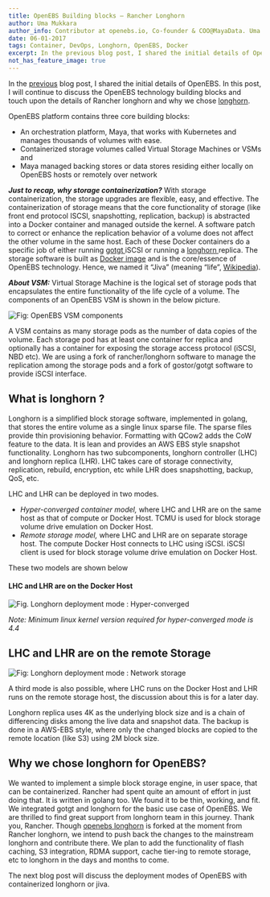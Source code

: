 ```yaml
---
title: OpenEBS Building blocks — Rancher Longhorn
author: Uma Mukkara
author_info: Contributor at openebs.io, Co-founder & COO@MayaData. Uma led product development in the early days of MayaData (CloudByte).
date: 06-01-2017
tags: Container, DevOps, Longhorn, OpenEBS, Docker
excerpt: In the previous blog post, I shared the initial details of OpenEBS. In this post, I will continue to discuss the OpenEBS technology building blocks and touch upon the details of Rancher longhorn and why we chose longhorn.
not_has_feature_image: true
---
```


In the [previous](/blog/openebs-the-containerized-storage) blog post, I shared the initial details of OpenEBS. In this post, I will continue to discuss the OpenEBS technology building blocks and touch upon the details of Rancher longhorn and why we chose [longhorn](https://github.com/rancher/longhorn).

OpenEBS platform contains three core building blocks:

- An orchestration platform, Maya, that works with Kubernetes and manages thousands of volumes with ease.
- Containerized storage volumes called Virtual Storage Machines or VSMs and
- Maya managed backing stores or data stores residing either locally on OpenEBS hosts or remotely over network

**_Just to recap, why storage containerization?_** With storage containerization, the storage upgrades are flexible, easy, and effective. The containerization of storage means that the core functionality of storage (like front end protocol ISCSI, snapshotting, replication, backup) is abstracted into a Docker container and managed outside the kernel. A software patch to correct or enhance the replication behavior of a volume does not affect the other volume in the same host. Each of these Docker containers do a specific job of either running [gotgt ](https://github.com/gostor/gotgt)iSCSI or running a [longhorn ](https://github.com/rancher/longhorn)replica. The storage software is built as [Docker image](https://hub.docker.com/r/openebs/jiva/) and is the core/essence of OpenEBS technology. Hence, we named it “Jiva” (meaning “life”, [Wikipedia](https://en.wikipedia.org/wiki/Jiva)).

**_About VSM:_** Virtual Storage Machine is the logical set of storage pods that encapsulates the entire functionality of the life cycle of a volume. The components of an OpenEBS VSM is shown in the below picture.

![Fig: OpenEBS VSM components](https://cdn-images-1.medium.com/max/800/1*-Bl0JyjyNdVe_bp6YI-n6w.png)

A VSM contains as many storage pods as the number of data copies of the volume. Each storage pod has at least one container for replica and optionally has a container for exposing the storage access protocol (iSCSI, NBD etc). We are using a fork of rancher/longhorn software to manage the replication among the storage pods and a fork of gostor/gotgt software to provide iSCSI interface.

## What is longhorn ?

Longhorn is a simplified block storage software, implemented in golang, that stores the entire volume as a single linux sparse file. The sparse files provide thin provisioning behavior. Formatting with QCow2 adds the CoW feature to the data. It is lean and provides an AWS EBS style snapshot functionality. Longhorn has two subcomponents, longhorn controller (LHC) and longhorn replica (LHR). LHC takes care of storage connectivity, replication, rebuild, encryption, etc while LHR does snapshotting, backup, QoS, etc.

LHC and LHR can be deployed in two modes.

- _Hyper-converged container model,_ where LHC and LHR are on the same host as that of compute or Docker Host. TCMU is used for block storage volume drive emulation on Docker Host.
- _Remote storage model,_ where LHC and LHR are on separate storage host. The compute Docker Host connects to LHC using iSCSI. iSCSI client is used for block storage volume drive emulation on Docker Host.

These two models are shown below

#### LHC and LHR are on the Docker Host

![Fig. Longhorn deployment mode : Hyper-converged](https://cdn-images-1.medium.com/max/800/1*nlswAfJqgqaWRJpKYLr_jA.png)

_Note: Minimum linux kernel version required for hyper-converged mode is 4.4_

## LHC and LHR are on the remote Storage

![Fig: Longhorn deployment mode : Network storage](https://cdn-images-1.medium.com/max/800/1*wB_PG-Y_jZm8lMmSzKJAww.png)

A third mode is also possible, where LHC runs on the Docker Host and LHR runs on the remote storage host, the discussion about this is for a later day.

Longhorn replica uses 4K as the underlying block size and is a chain of differencing disks among the live data and snapshot data. The backup is done in a AWS-EBS style, where only the changed blocks are copied to the remote location (like S3) using 2M block size.

## Why we chose longhorn for OpenEBS?

We wanted to implement a simple block storage engine, in user space, that can be containerized. Rancher had spent quite an amount of effort in just doing that. It is written in golang too. We found it to be thin, working, and fit. We integrated gotgt and longhorn for the basic use case of OpenEBS. We are thrilled to find great support from longhorn team in this journey. Thank you, Rancher. Though [openebs longhorn](https://github.com/openebs/longhorn) is forked at the moment from Rancher longhorn, we intend to push back the changes to the mainstream longhorn and contribute there. We plan to add the functionality of flash caching, S3 integration, RDMA support, cache tier-ing to remote storage, etc to longhorn in the days and months to come.

The next blog post will discuss the deployment modes of OpenEBS with containerized longhorn or jiva.
